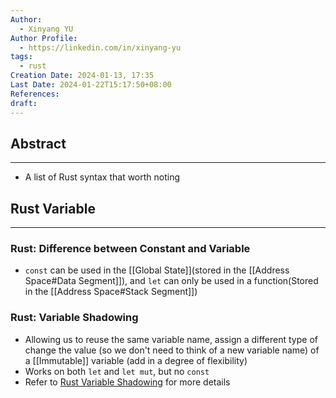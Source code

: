```yaml
---
Author:
  - Xinyang YU
Author Profile:
  - https://linkedin.com/in/xinyang-yu
tags:
  - rust
Creation Date: 2024-01-13, 17:35
Last Date: 2024-01-22T15:17:50+08:00
References: 
draft: 
---
```

## Abstract
---
- A list of Rust syntax that worth noting


## Rust Variable
---
### Rust: Difference between Constant and Variable
- `const` can be used in the [[Global State]](stored in the [[Address Space#Data Segment]]), and `let` can only be used in a function(Stored in the [[Address Space#Stack Segment]])

### Rust: Variable Shadowing
- Allowing us to reuse the same variable name, assign a different type of change the value (so we don't need to think of a new variable name) of a [[Immutable]] variable (add in a degree of flexibility)
- Works on both `let` and `let mut`, but no `const`
- Refer to [Rust Variable Shadowing](https://rust-book.cs.brown.edu/ch03-01-variables-and-mutability.html#shadowing) for more details